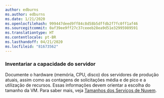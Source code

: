 ```yaml
---
author: edburns
ms.author: edburns
ms.date: 1/21/2020
ms.openlocfilehash: 999447deed9ff84c8d58b5dffdb2f7fc0ff1af46
ms.sourcegitcommit: 0af39ee9ff27c37ceeeb28ea9d51e32995989591
ms.translationtype: HT
ms.contentlocale: pt-BR
ms.lasthandoff: 04/21/2020
ms.locfileid: "81673562"
---
```

### <a name="inventory-server-capacity"></a>Inventariar a capacidade do servidor

Documente o hardware (memória, CPU, disco) dos servidores de produção atuais, assim como as contagens de solicitações média e de pico e a utilização de recursos. Essas informações devem orientar a escolha do tamanho da VM. Para saber mais, veja [Tamanhos dos Serviços de Nuvem](/azure/cloud-services/cloud-services-sizes-specs).
